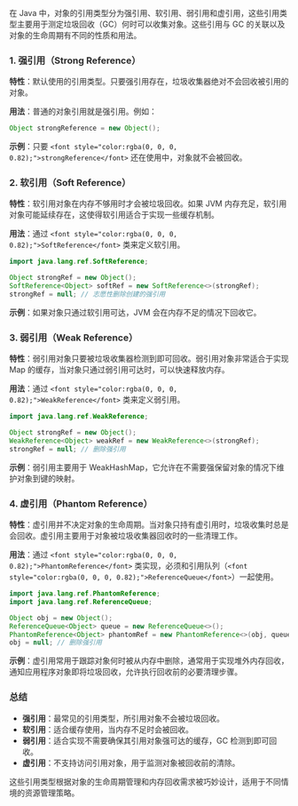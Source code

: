 <font style="color:rgba(0, 0, 0, 0.82);">在 Java 中，对象的引用类型分为强引用、软引用、弱引用和虚引用，这些引用类型主要用于测定垃圾回收（GC）何时可以收集对象。这些引用与 GC 的关联以及对象的生命周期有不同的性质和用法。</font>

### <font style="color:rgba(0, 0, 0, 0.82);">1. 强引用（Strong Reference）</font>
**<font style="color:rgba(0, 0, 0, 0.82);">特性</font>**<font style="color:rgba(0, 0, 0, 0.82);">：默认使用的引用类型。只要强引用存在，垃圾收集器绝对不会回收被引用的对象。</font>

**<font style="color:rgba(0, 0, 0, 0.82);">用法</font>**<font style="color:rgba(0, 0, 0, 0.82);">：普通的对象引用就是强引用。例如：</font>

```java
Object strongReference = new Object();
```

**<font style="color:rgba(0, 0, 0, 0.82);">示例</font>**<font style="color:rgba(0, 0, 0, 0.82);">：只要</font><font style="color:rgba(0, 0, 0, 0.82);"> </font>`<font style="color:rgba(0, 0, 0, 0.82);">strongReference</font>`<font style="color:rgba(0, 0, 0, 0.82);"> </font><font style="color:rgba(0, 0, 0, 0.82);">还在使用中，对象就不会被回收。</font>

### <font style="color:rgba(0, 0, 0, 0.82);">2. 软引用（Soft Reference）</font>
**<font style="color:rgba(0, 0, 0, 0.82);">特性</font>**<font style="color:rgba(0, 0, 0, 0.82);">：软引用对象在内存不够用时才会被垃圾回收。如果 JVM 内存充足，软引用对象可能延续存在，这使得软引用适合于实现一些缓存机制。</font>

**<font style="color:rgba(0, 0, 0, 0.82);">用法</font>**<font style="color:rgba(0, 0, 0, 0.82);">：通过</font><font style="color:rgba(0, 0, 0, 0.82);"> </font>`<font style="color:rgba(0, 0, 0, 0.82);">SoftReference</font>`<font style="color:rgba(0, 0, 0, 0.82);"> </font><font style="color:rgba(0, 0, 0, 0.82);">类来定义软引用。</font>

```java
import java.lang.ref.SoftReference;  

Object strongRef = new Object();  
SoftReference<Object> softRef = new SoftReference<>(strongRef);  
strongRef = null; // 志愿性删除创建的强引用
```

**<font style="color:rgba(0, 0, 0, 0.82);">示例</font>**<font style="color:rgba(0, 0, 0, 0.82);">：如果对象只通过软引用可达，JVM 会在内存不足的情况下回收它。</font>

### <font style="color:rgba(0, 0, 0, 0.82);">3. 弱引用（Weak Reference）</font>
**<font style="color:rgba(0, 0, 0, 0.82);">特性</font>**<font style="color:rgba(0, 0, 0, 0.82);">：弱引用对象只要被垃圾收集器检测到即可回收。弱引用对象非常适合于实现 Map 的缓存，当对象只通过弱引用可达时，可以快速释放内存。</font>

**<font style="color:rgba(0, 0, 0, 0.82);">用法</font>**<font style="color:rgba(0, 0, 0, 0.82);">：通过</font><font style="color:rgba(0, 0, 0, 0.82);"> </font>`<font style="color:rgba(0, 0, 0, 0.82);">WeakReference</font>`<font style="color:rgba(0, 0, 0, 0.82);"> </font><font style="color:rgba(0, 0, 0, 0.82);">类来定义弱引用。</font>

```java
import java.lang.ref.WeakReference;  

Object strongRef = new Object();  
WeakReference<Object> weakRef = new WeakReference<>(strongRef);  
strongRef = null; // 删除强引用
```

**<font style="color:rgba(0, 0, 0, 0.82);">示例</font>**<font style="color:rgba(0, 0, 0, 0.82);">：弱引用主要用于 WeakHashMap，它允许在不需要强保留对象的情况下维护对象到键的映射。</font>

### <font style="color:rgba(0, 0, 0, 0.82);">4. 虚引用（Phantom Reference）</font>
**<font style="color:rgba(0, 0, 0, 0.82);">特性</font>**<font style="color:rgba(0, 0, 0, 0.82);">：虚引用并不决定对象的生命周期。当对象只持有虚引用时，垃圾收集时总是会回收。虚引用主要用于对象被垃圾收集器回收时的一些清理工作。</font>

**<font style="color:rgba(0, 0, 0, 0.82);">用法</font>**<font style="color:rgba(0, 0, 0, 0.82);">：通过</font><font style="color:rgba(0, 0, 0, 0.82);"> </font>`<font style="color:rgba(0, 0, 0, 0.82);">PhantomReference</font>`<font style="color:rgba(0, 0, 0, 0.82);"> </font><font style="color:rgba(0, 0, 0, 0.82);">类实现，必须和引用队列（</font>`<font style="color:rgba(0, 0, 0, 0.82);">ReferenceQueue</font>`<font style="color:rgba(0, 0, 0, 0.82);">）一起使用。</font>

```java
import java.lang.ref.PhantomReference;  
import java.lang.ref.ReferenceQueue;  

Object obj = new Object();  
ReferenceQueue<Object> queue = new ReferenceQueue<>();  
PhantomReference<Object> phantomRef = new PhantomReference<>(obj, queue);  
obj = null; // 删除强引用
```

**<font style="color:rgba(0, 0, 0, 0.82);">示例</font>**<font style="color:rgba(0, 0, 0, 0.82);">：虚引用常用于跟踪对象何时被从内存中删除，通常用于实现堆外内存回收，通知应用程序对象即将垃圾回收，允许执行回收前的必要清理步骤。</font>

### <font style="color:rgba(0, 0, 0, 0.82);">总结</font>
+ **<font style="color:rgba(0, 0, 0, 0.82);">强引用</font>**<font style="color:rgba(0, 0, 0, 0.82);">：最常见的引用类型，所引用对象不会被垃圾回收。</font>
+ **<font style="color:rgba(0, 0, 0, 0.82);">软引用</font>**<font style="color:rgba(0, 0, 0, 0.82);">：适合缓存使用，当内存不足时会被回收。</font>
+ **<font style="color:rgba(0, 0, 0, 0.82);">弱引用</font>**<font style="color:rgba(0, 0, 0, 0.82);">：适合实现不需要确保其引用对象强可达的缓存，GC 检测到即可回收。</font>
+ **<font style="color:rgba(0, 0, 0, 0.82);">虚引用</font>**<font style="color:rgba(0, 0, 0, 0.82);">：不支持访问引用对象，用于监测对象被回收前的清除。</font>

<font style="color:rgba(0, 0, 0, 0.82);">这些引用类型根据对象的生命周期管理和内存回收需求被巧妙设计，适用于不同情境的资源管理策略。</font>

